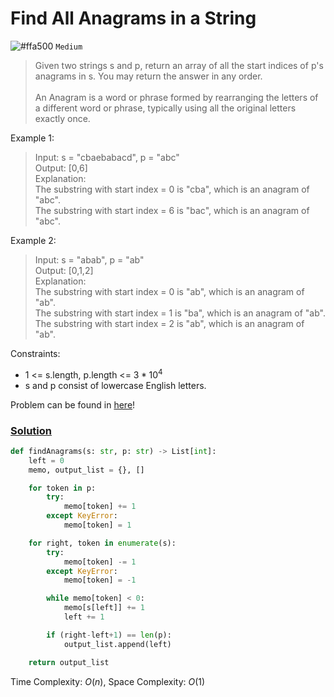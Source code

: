 # Find All Anagrams in a String
![#ffa500](https://placehold.co/1x1/ffa500/ffa500.png) `Medium`

> Given two strings s and p, return an array of all the start indices of p's anagrams in s. You may return the answer in any order. <br><br>
An Anagram is a word or phrase formed by rearranging the letters of a different word or phrase, typically using all the original letters exactly once.


Example 1:
> Input: s = "cbaebabacd", p = "abc"\
Output: [0,6]\
Explanation:\
The substring with start index = 0 is "cba", which is an anagram of "abc".\
The substring with start index = 6 is "bac", which is an anagram of "abc".

Example 2:
> Input: s = "abab", p = "ab"\
Output: [0,1,2]\
Explanation:\
The substring with start index = 0 is "ab", which is an anagram of "ab".\
The substring with start index = 1 is "ba", which is an anagram of "ab".\
The substring with start index = 2 is "ab", which is an anagram of "ab".
 

Constraints:
- $1$ <= s.length, p.length <= $3 * 10^4$
- s and p consist of lowercase English letters.

Problem can be found in [here](https://leetcode.com/problems/find-all-anagrams-in-a-string)!

### [Solution](/String/438-FindAllAnagramsinaString/solution.py)

```python
def findAnagrams(s: str, p: str) -> List[int]:
    left = 0
    memo, output_list = {}, []

    for token in p:
        try:
            memo[token] += 1
        except KeyError:
            memo[token] = 1

    for right, token in enumerate(s):
        try:
            memo[token] -= 1
        except KeyError:
            memo[token] = -1

        while memo[token] < 0:
            memo[s[left]] += 1
            left += 1

        if (right-left+1) == len(p):
            output_list.append(left)

    return output_list
```

Time Complexity: $O(n)$, Space Complexity: $O(1)$
